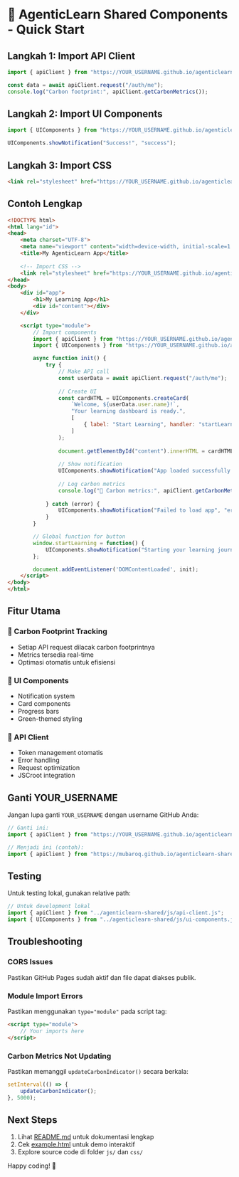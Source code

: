 # 🚀 AgenticLearn Shared Components - Quick Start

## Langkah 1: Import API Client

```javascript
import { apiClient } from "https://YOUR_USERNAME.github.io/agenticlearn-shared/js/api-client.js";

const data = await apiClient.request("/auth/me");
console.log("Carbon footprint:", apiClient.getCarbonMetrics());
```

## Langkah 2: Import UI Components

```javascript
import { UIComponents } from "https://YOUR_USERNAME.github.io/agenticlearn-shared/js/ui-components.js";

UIComponents.showNotification("Success!", "success");
```

## Langkah 3: Import CSS

```html
<link rel="stylesheet" href="https://YOUR_USERNAME.github.io/agenticlearn-shared/css/green-components.css">
```

## Contoh Lengkap

```html
<!DOCTYPE html>
<html lang="id">
<head>
    <meta charset="UTF-8">
    <meta name="viewport" content="width=device-width, initial-scale=1.0">
    <title>My AgenticLearn App</title>
    
    <!-- Import CSS -->
    <link rel="stylesheet" href="https://YOUR_USERNAME.github.io/agenticlearn-shared/css/green-components.css">
</head>
<body>
    <div id="app">
        <h1>My Learning App</h1>
        <div id="content"></div>
    </div>

    <script type="module">
        // Import components
        import { apiClient } from "https://YOUR_USERNAME.github.io/agenticlearn-shared/js/api-client.js";
        import { UIComponents } from "https://YOUR_USERNAME.github.io/agenticlearn-shared/js/ui-components.js";

        async function init() {
            try {
                // Make API call
                const userData = await apiClient.request("/auth/me");
                
                // Create UI
                const cardHTML = UIComponents.createCard(
                    `Welcome, ${userData.user.name}!`,
                    "Your learning dashboard is ready.",
                    [
                        { label: "Start Learning", handler: "startLearning()" }
                    ]
                );
                
                document.getElementById("content").innerHTML = cardHTML;
                
                // Show notification
                UIComponents.showNotification("App loaded successfully!", "success");
                
                // Log carbon metrics
                console.log("🌱 Carbon metrics:", apiClient.getCarbonMetrics());
                
            } catch (error) {
                UIComponents.showNotification("Failed to load app", "error");
            }
        }

        // Global function for button
        window.startLearning = function() {
            UIComponents.showNotification("Starting your learning journey!", "info");
        };

        document.addEventListener('DOMContentLoaded', init);
    </script>
</body>
</html>
```

## Fitur Utama

### 🌱 Carbon Footprint Tracking
- Setiap API request dilacak carbon footprintnya
- Metrics tersedia real-time
- Optimasi otomatis untuk efisiensi

### 🎨 UI Components
- Notification system
- Card components
- Progress bars
- Green-themed styling

### 📡 API Client
- Token management otomatis
- Error handling
- Request optimization
- JSCroot integration

## Ganti YOUR_USERNAME

Jangan lupa ganti `YOUR_USERNAME` dengan username GitHub Anda:

```javascript
// Ganti ini:
import { apiClient } from "https://YOUR_USERNAME.github.io/agenticlearn-shared/js/api-client.js";

// Menjadi ini (contoh):
import { apiClient } from "https://mubaroq.github.io/agenticlearn-shared/js/api-client.js";
```

## Testing

Untuk testing lokal, gunakan relative path:

```javascript
// Untuk development lokal
import { apiClient } from "../agenticlearn-shared/js/api-client.js";
import { UIComponents } from "../agenticlearn-shared/js/ui-components.js";
```

## Troubleshooting

### CORS Issues
Pastikan GitHub Pages sudah aktif dan file dapat diakses publik.

### Module Import Errors
Pastikan menggunakan `type="module"` pada script tag:

```html
<script type="module">
    // Your imports here
</script>
```

### Carbon Metrics Not Updating
Pastikan memanggil `updateCarbonIndicator()` secara berkala:

```javascript
setInterval(() => {
    updateCarbonIndicator();
}, 5000);
```

## Next Steps

1. Lihat [README.md](./README.md) untuk dokumentasi lengkap
2. Cek [example.html](./example.html) untuk demo interaktif
3. Explore source code di folder `js/` dan `css/`

Happy coding! 🌱
